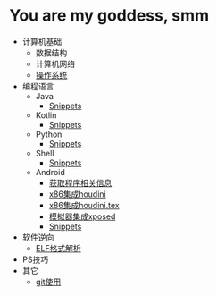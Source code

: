 # You are my goddess, smm


* 计算机基础
  * 数据结构
  * 计算机网络
  * [操作系统](/os/os.md)
* 编程语言
  * Java
    * [Snippets](/java/snippets.md)
  * Kotlin
    * [Snippets](/kotlin/snippets.md)
  * Python
    * [Snippets](/python/snippets.md)
  * Shell
    * [Snippets](/shell/snippets.md)
  * Android
    * [获取程序相关信息](/android/get_signature.md)
    * [x86集成houdini](/android/x86集成houdini.md)
    * [x86集成houdini.tex](/android/x86集成houdini.tex)
    * [模拟器集成xposed](/android/模拟器集成xposed.md)
    * [Snippets](/android/snippets.md)
* 软件逆向
  * [ELF格式解析](/python/ELF文件格式解析.md)
* PS技巧
* 其它
  * [git使用](/others/git.md)
